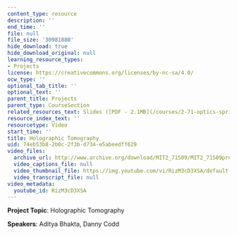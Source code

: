 ```yaml
---
content_type: resource
description: ''
end_time: ''
file: null
file_size: '30981880'
hide_download: true
hide_download_original: null
learning_resource_types:
- Projects
license: https://creativecommons.org/licenses/by-nc-sa/4.0/
ocw_type: ''
optional_tab_title: ''
optional_text: ''
parent_title: Projects
parent_type: CourseSection
related_resources_text: Slides ([PDF - 2.1MB](/courses/2-71-optics-spring-2009/resources/mit2_71s09_sw07))
resource_index_text: ''
resourcetype: Video
start_time: ''
title: Holographic Tomography
uid: 74eb53b8-2b0c-2f3b-d734-e5abeedff629
video_files:
  archive_url: http://www.archive.org/download/MIT2_71S09/MIT2_71S09proj7_300k.mp4
  video_captions_file: null
  video_thumbnail_file: https://img.youtube.com/vi/RizM3cD3XSA/default.jpg
  video_transcript_file: null
video_metadata:
  youtube_id: RizM3cD3XSA
---
```


**Project Topic**: Holographic Tomography

**Speakers**: Aditya Bhakta, Danny Codd

